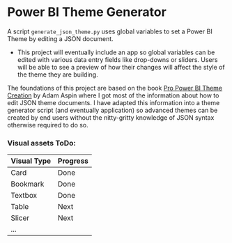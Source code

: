 # Power BI Theme Generator

A script `generate_json_theme.py` uses global variables to set a Power BI Theme by editing a JSON document.

- This project will eventually include an app so global variables can be edited with various data entry fields like drop-downs or sliders. Users will be able to see a preview of how their changes will affect the style of the theme they are building.

The foundations of this project are based on the book [Pro Power BI Theme Creation](https://link.springer.com/book/10.1007/978-1-4842-9633-2) by Adam Aspin where I got most of the information about how to edit JSON theme documents. I have adapted this information into a theme generator script (and eventually application) so advanced themes can be created by end users without the nitty-gritty knowledge of JSON syntax otherwise required to do so.

### Visual assets ToDo:

Visual Type | Progress
---- | ----
Card | Done
Bookmark | Done
Textbox | Done
Table | Next
Slicer | Next
... | 